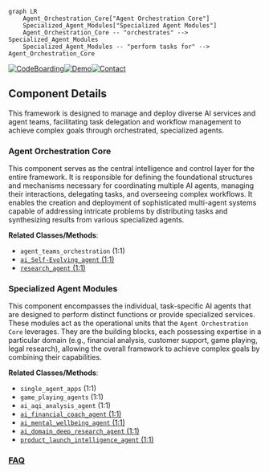 ```mermaid
graph LR
    Agent_Orchestration_Core["Agent Orchestration Core"]
    Specialized_Agent_Modules["Specialized Agent Modules"]
    Agent_Orchestration_Core -- "orchestrates" --> Specialized_Agent_Modules
    Specialized_Agent_Modules -- "perform tasks for" --> Agent_Orchestration_Core
```
[![CodeBoarding](https://img.shields.io/badge/Generated%20by-CodeBoarding-9cf?style=flat-square)](https://github.com/CodeBoarding/GeneratedOnBoardings)[![Demo](https://img.shields.io/badge/Try%20our-Demo-blue?style=flat-square)](https://www.codeboarding.org/demo)[![Contact](https://img.shields.io/badge/Contact%20us%20-%20contact@codeboarding.org-lightgrey?style=flat-square)](mailto:contact@codeboarding.org)

## Component Details

This framework is designed to manage and deploy diverse AI services and agent teams, facilitating task delegation and workflow management to achieve complex goals through orchestrated, specialized agents.

### Agent Orchestration Core
This component serves as the central intelligence and control layer for the entire framework. It is responsible for defining the foundational structures and mechanisms necessary for coordinating multiple AI agents, managing their interactions, delegating tasks, and overseeing complex workflows. It enables the creation and deployment of sophisticated multi-agent systems capable of addressing intricate problems by distributing tasks and synthesizing results from various specialized agents.


**Related Classes/Methods**:

- `agent_teams_orchestration` (1:1)
- <a href="https://github.com/Shubhamsaboo/awesome-llm-apps/blob/master/advanced_ai_agents/multi_agent_apps/ai_Self-Evolving_agent/ai_Self-Evolving_agent.py#L1-L1" target="_blank" rel="noopener noreferrer">`ai_Self-Evolving_agent` (1:1)</a>
- <a href="https://github.com/Shubhamsaboo/awesome-llm-apps/blob/master/advanced_ai_agents/multi_agent_apps/multi_agent_researcher/research_agent.py#L1-L1" target="_blank" rel="noopener noreferrer">`research_agent` (1:1)</a>


### Specialized Agent Modules
This component encompasses the individual, task-specific AI agents that are designed to perform distinct functions or provide specialized services. These modules act as the operational units that the `Agent Orchestration Core` leverages. They are the building blocks, each possessing expertise in a particular domain (e.g., financial analysis, customer support, game playing, legal research), allowing the overall framework to achieve complex goals by combining their capabilities.


**Related Classes/Methods**:

- `single_agent_apps` (1:1)
- `game_playing_agents` (1:1)
- `ai_aqi_analysis_agent` (1:1)
- <a href="https://github.com/Shubhamsaboo/awesome-llm-apps/blob/master/advanced_ai_agents/multi_agent_apps/ai_financial_coach_agent/ai_financial_coach_agent.py#L1-L1" target="_blank" rel="noopener noreferrer">`ai_financial_coach_agent` (1:1)</a>
- <a href="https://github.com/Shubhamsaboo/awesome-llm-apps/blob/master/advanced_ai_agents/multi_agent_apps/ai_mental_wellbeing_agent/ai_mental_wellbeing_agent.py#L1-L1" target="_blank" rel="noopener noreferrer">`ai_mental_wellbeing_agent` (1:1)</a>
- <a href="https://github.com/Shubhamsaboo/awesome-llm-apps/blob/master/advanced_ai_agents/multi_agent_apps/ai_domain_deep_research_agent/ai_domain_deep_research_agent.py#L1-L1" target="_blank" rel="noopener noreferrer">`ai_domain_deep_research_agent` (1:1)</a>
- <a href="https://github.com/Shubhamsaboo/awesome-llm-apps/blob/master/advanced_ai_agents/multi_agent_apps/product_launch_intelligence_agent/product_launch_intelligence_agent.py#L1-L1" target="_blank" rel="noopener noreferrer">`product_launch_intelligence_agent` (1:1)</a>




### [FAQ](https://github.com/CodeBoarding/GeneratedOnBoardings/tree/main?tab=readme-ov-file#faq)